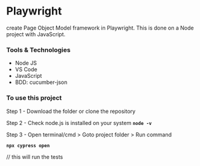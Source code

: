 # Playwright
create Page Object Model framework in Playwright.
This is done on a Node project with JavaScript.

### Tools & Technologies
* Node JS
* VS Code
* JavaScript
* BDD: cucumber-json
### To use this project

Step 1 - Download the folder or clone the repository

Step 2 - Check node.js is installed on your system  **`node -v`**

Step 3 - Open terminal/cmd > Goto project folder > Run command 

**`npx cypress open`**	

// this will run the tests